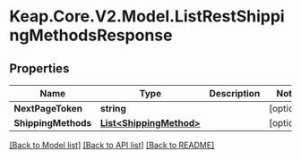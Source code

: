 # Keap.Core.V2.Model.ListRestShippingMethodsResponse

## Properties

Name | Type | Description | Notes
------------ | ------------- | ------------- | -------------
**NextPageToken** | **string** |  | [optional] 
**ShippingMethods** | [**List&lt;ShippingMethod&gt;**](ShippingMethod.md) |  | [optional] 

[[Back to Model list]](../README.md#documentation-for-models) [[Back to API list]](../README.md#documentation-for-api-endpoints) [[Back to README]](../README.md)

